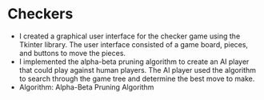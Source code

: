 # Checkers 
- I created a graphical user interface for the checker game using the Tkinter library. The user interface consisted of a game board, pieces, and buttons to move the pieces.
- I implemented the alpha-beta pruning algorithm to create an AI player that could play against human players. The AI player used the algorithm to search through the game tree and determine the best move to make.
- Algorithm: Alpha-Beta Pruning Algorithm
